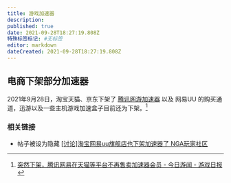 ```yaml
---
title: 游戏加速器
description: 
published: true
date: 2021-09-28T18:27:19.808Z
特殊标签标记: #无标签
editor: markdown
dateCreated: 2021-09-28T18:27:19.808Z
---
```


## 电商下架部分加速器

2021年9月28日，淘宝天猫、京东下架了 [腾讯网游加速器](/company/腾讯/腾讯网游加速器.md) 以及 网易UU 的购买通道，迅游以及一些主机游戏加速盒子目前还为下架。[^202109]

[^202109]: [突然下架，腾讯网易在天猫等平台不再售卖加速器会员 - 今日游闻 - 游戏日报](https://web.archive.org/web/20210928101817/http://news.yxrb.net/202109/28225355.html)

### 相关链接

+ 帖子被设为隐藏 [[讨论]淘宝网易uu旗舰店也下架加速器了 NGA玩家社区](https://archive.is/J2Fop "https://bbs.nga.cn/read.php?tid=28703273")
